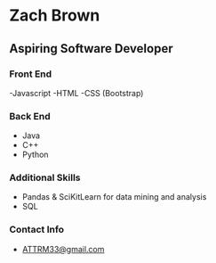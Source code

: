 # Zach Brown
## Aspiring Software Developer

### Front End
-Javascript
-HTML
-CSS (Bootstrap)

### Back End
- Java
- C++
- Python

### Additional Skills
- Pandas & SciKitLearn for data mining and analysis
- SQL

### Contact Info
- ATTRM33@gmail.com


<!---
ATTRM33/ATTRM33 is a ✨ special ✨ repository because its `README.md` (this file) appears on your GitHub profile.
You can click the Preview link to take a look at your changes.
--->
